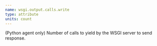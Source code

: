 ```yaml
---
name: wsgi.output.calls.write
type: attribute
units: count
---
```


(Python agent only) Number of calls to yield by the WSGI server to send response.